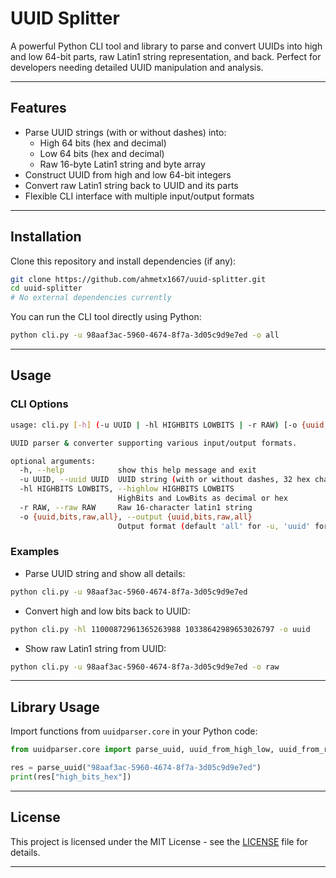 # UUID Splitter

A powerful Python CLI tool and library to parse and convert UUIDs into high and low 64-bit parts, raw Latin1 string representation, and back. Perfect for developers needing detailed UUID manipulation and analysis.

---

## Features

- Parse UUID strings (with or without dashes) into:
  - High 64 bits (hex and decimal)
  - Low 64 bits (hex and decimal)
  - Raw 16-byte Latin1 string and byte array
- Construct UUID from high and low 64-bit integers
- Convert raw Latin1 string back to UUID and its parts
- Flexible CLI interface with multiple input/output formats

---

## Installation

Clone this repository and install dependencies (if any):

```bash
git clone https://github.com/ahmetx1667/uuid-splitter.git
cd uuid-splitter
# No external dependencies currently
````

You can run the CLI tool directly using Python:

```bash
python cli.py -u 98aaf3ac-5960-4674-8f7a-3d05c9d9e7ed -o all
```

---

## Usage

### CLI Options

```bash
usage: cli.py [-h] (-u UUID | -hl HIGHBITS LOWBITS | -r RAW) [-o {uuid,bits,raw,all}]

UUID parser & converter supporting various input/output formats.

optional arguments:
  -h, --help            show this help message and exit
  -u UUID, --uuid UUID  UUID string (with or without dashes, 32 hex chars)
  -hl HIGHBITS LOWBITS, --highlow HIGHBITS LOWBITS
                        HighBits and LowBits as decimal or hex
  -r RAW, --raw RAW     Raw 16-character latin1 string
  -o {uuid,bits,raw,all}, --output {uuid,bits,raw,all}
                        Output format (default 'all' for -u, 'uuid' for -hl and -r).
```

### Examples

* Parse UUID string and show all details:

```bash
python cli.py -u 98aaf3ac-5960-4674-8f7a-3d05c9d9e7ed
```

* Convert high and low bits back to UUID:

```bash
python cli.py -hl 11000872961365263988 10338642989653026797 -o uuid
```

* Show raw Latin1 string from UUID:

```bash
python cli.py -u 98aaf3ac-5960-4674-8f7a-3d05c9d9e7ed -o raw
```

---

## Library Usage

Import functions from `uuidparser.core` in your Python code:

```python
from uuidparser.core import parse_uuid, uuid_from_high_low, uuid_from_raw_string

res = parse_uuid("98aaf3ac-5960-4674-8f7a-3d05c9d9e7ed")
print(res["high_bits_hex"])
```

---

## License

This project is licensed under the MIT License - see the [LICENSE](LICENSE) file for details.

---
